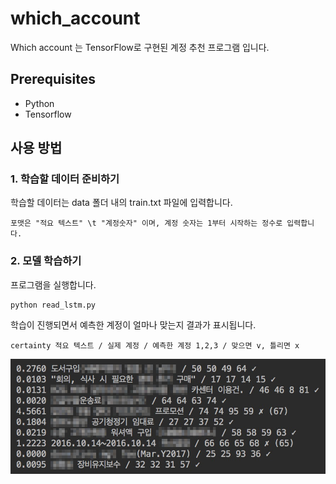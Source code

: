 # which_account

Which account 는 TensorFlow로 구현된 계정 추천 프로그램 입니다.

## Prerequisites

- Python
- Tensorflow

## 사용 방법

### 1. 학습할 데이터 준비하기

학습할 데이터는 data 폴더 내의 train.txt 파일에 입력합니다.

    포맷은 "적요 텍스트" \t "계정숫자" 이며, 계정 숫자는 1부터 시작하는 정수로 입력합니다.

### 2. 모델 학습하기

프로그램을 실행합니다.

    python read_lstm.py

학습이 진행되면서 예측한 계정이 얼마나 맞는지 결과가 표시됩니다.

    certainty 적요 텍스트 / 실제 계정 / 예측한 계정 1,2,3 / 맞으면 v, 틀리면 x

![result](./assets/result.jpg)